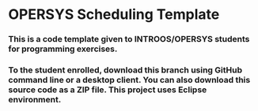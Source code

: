 # OPERSYS Scheduling Template

### This is a code template given to INTROOS/OPERSYS students for programming exercises. 

### To the student enrolled, download this branch using GitHub command line or a desktop client. You can also download this source code as a ZIP file. This project uses Eclipse environment.

